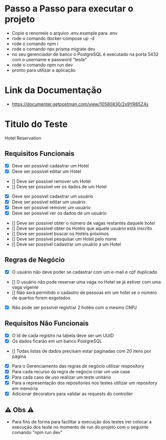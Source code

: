 # Passo a Passo para executar o projeto

- Copie e renomeie o arquivo .env.example para .env
- rode o comando docker-compose up -d
- rode o comando npm i
- rode o comando npx prisma migrate dev
- no seu gerenciador de banco o PostgreSQL é executado na porta 5432 com o username e password "teste"
- rode o comando npm run dev
- pronto para utilizar a aplicação

# Link da Documentação

- https://documenter.getpostman.com/view/10580830/2s9YR85Z4s

# Titulo do Teste

Hotel Reservation

## Requisitos Funcionais

- [x] Deve ser possível cadastrar um Hotel
- [x] Deve ser possível editar um Hotel
- [] Deve ser possível remover um Hotel
- [] Deve ser possível ver os dados de um Hotel
- [x] Deve ser possível cadastrar um usuário
- [x] Deve ser possível editar um usuário
- [x] Deve ser possível remover um usuário
- [x] Deve ser possível ver os dados de um usuário
- [] Deve ser possível obter o número de vagas restantes daquele hotel
- [] Deve ser possível obter os Hotéis que aquele usuário está inscrito
- [] Deve ser possível buscar os Hotéis próximos
- [] Deve ser possível pesquisar um Hotel pelo nome
- [] Deve ser possível cadastrar um usuário a um Hotel

## Regras de Negócio

- [x] O usuário não deve poder se cadastrar com um e-mail e cpf duplicado
- [] O usuário não pode reservar uma vaga no Hotel se já estiver com uma vaga vigente
- [] Não será permitido o cadastro de pessoas em um hotel se o número de quartos forem esgotados
- [x] Não pode ser possível registrar 2 hotéis com o mesmo CNPJ

## Requisitos Não Funcionais

- [x] O Id de cada registro na tabela deve ser um UUID
- [x] Os dados ficarão em um banco PostgreSQL
- [] Todas listas de dados precisam estar paginadas com 20 itens por página
- [x] Para o Gerenciamento das regras de negócio utilizar respository
- [x] Para cada recurso da regra de neǵocio criar um use case
- [x] Para cada caso de uso realizar um teste unitário
- [x] Para a representação dos repositories nos testes utilizar um repository em memória
- [x] Adicionar decorators para validar as requests do controller

## ⚠️ Obs ⚠️
- Para fins de forma para facilitar a execução dos testes irei colocar a execução dos teste no momento de run do projeto com o seguinte comando "npm run dev"
